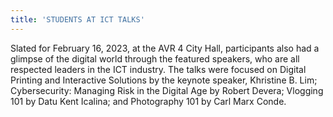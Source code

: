 ```yaml
---
title: 'STUDENTS AT ICT TALKS'
---
```


Slated for February 16, 2023, at the AVR 4 City Hall, participants also had a glimpse of the digital world through the featured speakers, who are all respected leaders in the ICT industry. The talks were focused on Digital Printing and Interactive Solutions by the keynote speaker, Khristine B. Lim; Cybersecurity: Managing Risk in the Digital Age by Robert Devera; Vlogging 101 by Datu Kent Icalina; and Photography 101 by Carl Marx Conde.
